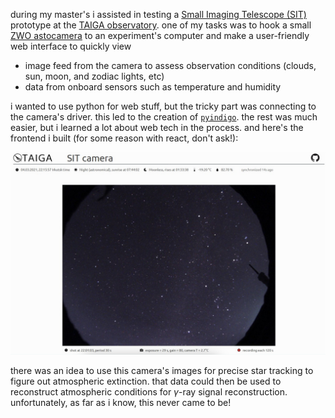 during my master's i assisted in testing a
[Small Imaging Telescope (SIT)](https://indico.cern.ch/event/981823/contributions/4295451/attachments/2249881/3816563/poster_521.pdf)
prototype at the [TAIGA observatory](https://taiga-experiment.info/). one of my tasks was to hook
a small [ZWO astocamera](https://astronomy-imaging-camera.com/product/asi120mm-s/) to an
experiment's computer and make a user-friendly web interface to quickly view
- image feed from the camera to assess observation conditions (clouds, sun, moon, and zodiac lights, etc)
- data from onboard sensors such as temperature and humidity

i wanted to use python for web stuff, but the tricky part was connecting to the camera's driver. this led
to the creation of [`pyindigo`](/projects/pyindigo). the rest was much easier, but i learned a lot about
web tech in the process. and here's the frontend i built (for some reason with react, don't ask!):

![sit telemetry service screenshot](media/sit-telemetry-web-interface.png)

there was an idea to use this camera's images for precise star tracking to figure out
atmospheric extinction. that data could then be used to reconstruct atmospheric conditions
for $\gamma$-ray signal reconstruction. unfortunately, as far as i know, this never came to be!
